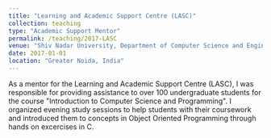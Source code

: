 ```yaml
---
title: "Learning and Academic Support Centre (LASC)"
collection: teaching
type: "Academic Support Mentor"
permalink: /teaching/2017-LASC
venue: "Shiv Nadar University, Department of Computer Science and Engineering"
date: 2017-01-01
location: "Greater Noida, India"
---
```


As a mentor for the Learning and Academic Support Centre (LASC), I was responsible for providing assistance to over 100 undergraduate students for the course "Introduction to Computer Science and Programming". I organized evening study sessions to help students with their coursework and introduced them to concepts in Object Oriented Programming through hands on excercises in C.